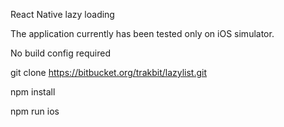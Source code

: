 React Native lazy loading

The application currently has been tested only on iOS simulator.

No build config required


git clone https://bitbucket.org/trakbit/lazylist.git

npm install

npm run ios